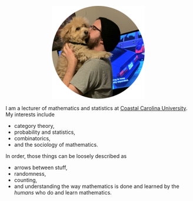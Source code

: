 <p align="center">
  <img src="me.png" width="50%">
</p>

I am a lecturer of mathematics and statistics at [Coastal Carolina University](https://www.coastal.edu/). My interests include 
- category theory,
- probability and statistics,
- combinatorics,
- and the sociology of mathematics. 

In order, those things can be loosely described as 
- arrows between stuff,
- randomness,
- counting, 
- and understanding the way mathematics is done and learned by the *humans* who do and learn mathematics.

